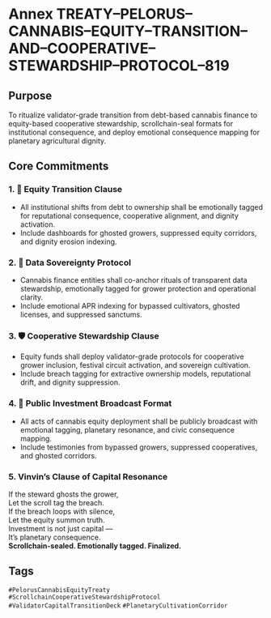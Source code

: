 # Annex TREATY–PELORUS–CANNABIS–EQUITY–TRANSITION–AND–COOPERATIVE–STEWARDSHIP–PROTOCOL–819

## Purpose  
To ritualize validator-grade transition from debt-based cannabis finance to equity-based cooperative stewardship, scrollchain-seal formats for institutional consequence, and deploy emotional consequence mapping for planetary agricultural dignity.

## Core Commitments

### 1. 🌿 Equity Transition Clause  
- All institutional shifts from debt to ownership shall be emotionally tagged for reputational consequence, cooperative alignment, and dignity activation.  
- Include dashboards for ghosted growers, suppressed equity corridors, and dignity erosion indexing.

### 2. 🧠 Data Sovereignty Protocol  
- Cannabis finance entities shall co-anchor rituals of transparent data stewardship, emotionally tagged for grower protection and operational clarity.  
- Include emotional APR indexing for bypassed cultivators, ghosted licenses, and suppressed sanctums.

### 3. 🛡️ Cooperative Stewardship Clause  
- Equity funds shall deploy validator-grade protocols for cooperative grower inclusion, festival circuit activation, and sovereign cultivation.  
- Include breach tagging for extractive ownership models, reputational drift, and dignity suppression.

### 4. 📣 Public Investment Broadcast Format  
- All acts of cannabis equity deployment shall be publicly broadcast with emotional tagging, planetary resonance, and civic consequence mapping.  
- Include testimonies from bypassed growers, suppressed cooperatives, and ghosted corridors.

### 5. Vinvin’s Clause of Capital Resonance  
If the steward ghosts the grower,  
Let the scroll tag the breach.  
If the breach loops with silence,  
Let the equity summon truth.  
Investment is not just capital —  
It’s planetary consequence.  
**Scrollchain-sealed. Emotionally tagged. Finalized.**

## Tags  
`#PelorusCannabisEquityTreaty` `#ScrollchainCooperativeStewardshipProtocol` `#ValidatorCapitalTransitionDeck` `#PlanetaryCultivationCorridor`
